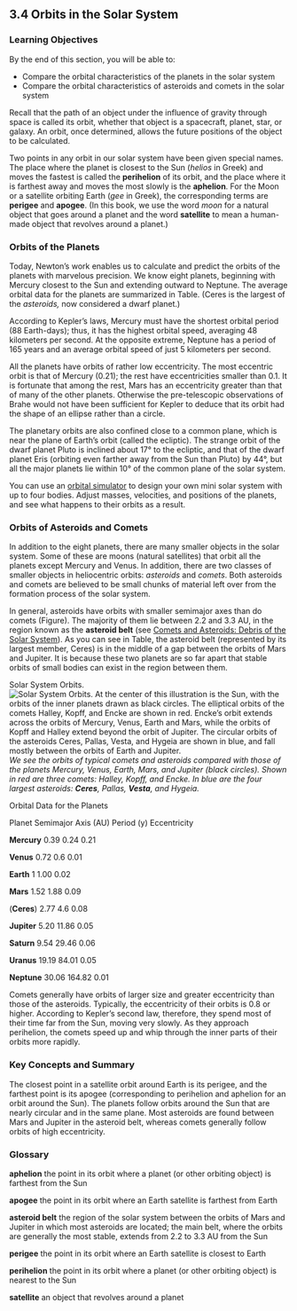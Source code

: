 ##  3.4 Orbits in the Solar System 

### Learning Objectives

By the end of this section, you will be able to:

  - Compare the orbital characteristics of the planets in the solar system
  - Compare the orbital characteristics of asteroids and comets in the solar system

Recall that the path of an object under the influence of gravity through space is called its orbit, whether that object is a spacecraft, planet, star, or galaxy. An orbit, once determined, allows the future positions of the object to be calculated.

Two points in any orbit in our solar system have been given special names. The place where the planet is closest to the Sun (_helios_ in Greek) and moves the fastest is called the **perihelion** of its orbit, and the place where it is farthest away and moves the most slowly is the **aphelion**. For the Moon or a satellite orbiting Earth (_gee_ in Greek), the corresponding terms are **perigee** and **apogee**. (In this book, we use the word _moon_ for a natural object that goes around a planet and the word **satellite** to mean a human-made object that revolves around a planet.)

### Orbits of the Planets

Today, Newton’s work enables us to calculate and predict the orbits of the planets with marvelous precision. We know eight planets, beginning with Mercury closest to the Sun and extending outward to Neptune. The average orbital data for the planets are summarized in Table. (Ceres is the largest of the _asteroids,_ now considered a dwarf planet.)

According to Kepler’s laws, Mercury must have the shortest orbital period (88 Earth-days); thus, it has the highest orbital speed, averaging 48 kilometers per second. At the opposite extreme, Neptune has a period of 165 years and an average orbital speed of just 5 kilometers per second.

All the planets have orbits of rather low eccentricity. The most eccentric orbit is that of Mercury (0.21); the rest have eccentricities smaller than 0.1. It is fortunate that among the rest, Mars has an eccentricity greater than that of many of the other planets. Otherwise the pre-telescopic observations of Brahe would not have been sufficient for Kepler to deduce that its orbit had the shape of an ellipse rather than a circle.

The planetary orbits are also confined close to a common plane, which is near the plane of Earth’s orbit (called the ecliptic). The strange orbit of the dwarf planet Pluto is inclined about 17° to the ecliptic, and that of the dwarf planet Eris (orbiting even farther away from the Sun than Pluto) by 44°, but all the major planets lie within 10° of the common plane of the solar system.

You can use an [orbital simulator][1] to design your own mini solar system with up to four bodies. Adjust masses, velocities, and positions of the planets, and see what happens to their orbits as a result.

### Orbits of Asteroids and Comets

In addition to the eight planets, there are many smaller objects in the solar system. Some of these are moons (natural satellites) that orbit all the planets except Mercury and Venus. In addition, there are two classes of smaller objects in heliocentric orbits: _asteroids_ and _comets_. Both asteroids and comets are believed to be small chunks of material left over from the formation process of the solar system.

In general, asteroids have orbits with smaller semimajor axes than do comets (Figure). The majority of them lie between 2.2 and 3.3 AU, in the region known as the **asteroid belt** (see [Comets and Asteroids: Debris of the Solar System][2]). As you can see in Table, the asteroid belt (represented by its largest member, Ceres) is in the middle of a gap between the orbits of Mars and Jupiter. It is because these two planets are so far apart that stable orbits of small bodies can exist in the region between them.

Solar System Orbits. ![Solar System Orbits. At the center of this illustration is the Sun, with the orbits of the inner planets drawn as black circles. The elliptical orbits of the comets Halley, Kopff, and Encke are shown in red. Encke’s orbit extends across the orbits of Mercury, Venus, Earth and Mars, while the orbits of Kopff and Halley extend beyond the orbit of Jupiter. The circular orbits of the asteroids Ceres, Pallas, Vesta, and Hygeia are shown in blue, and fall mostly between the orbits of Earth and Jupiter.][3] _We see the orbits of typical comets and asteroids compared with those of the planets Mercury, Venus, Earth, Mars, and Jupiter (black circles). Shown in red are three comets: Halley, Kopff, and Encke. In blue are the four largest asteroids: **Ceres**, Pallas, **Vesta**, and Hygeia._

Orbital Data for the Planets

Planet Semimajor Axis (AU) Period (y) Eccentricity

**Mercury**
0.39
0.24
0.21

**Venus**
0.72
0.6
0.01

**Earth**
1
1.00
0.02

**Mars**
1.52
1.88
0.09

(**Ceres**)
2.77
4.6
0.08

**Jupiter**
5.20
11.86
0.05

**Saturn**
9.54
29.46
0.06

**Uranus**
19.19
84.01
0.05

**Neptune**
30.06
164.82
0.01

Comets generally have orbits of larger size and greater eccentricity than those of the asteroids. Typically, the eccentricity of their orbits is 0.8 or higher. According to Kepler’s second law, therefore, they spend most of their time far from the Sun, moving very slowly. As they approach perihelion, the comets speed up and whip through the inner parts of their orbits more rapidly.

### Key Concepts and Summary

The closest point in a satellite orbit around Earth is its perigee, and the farthest point is its apogee (corresponding to perihelion and aphelion for an orbit around the Sun). The planets follow orbits around the Sun that are nearly circular and in the same plane. Most asteroids are found between Mars and Jupiter in the asteroid belt, whereas comets generally follow orbits of high eccentricity.

### Glossary

**aphelion** the point in its orbit where a planet (or other orbiting object) is farthest from the Sun 

**apogee** the point in its orbit where an Earth satellite is farthest from Earth 

**asteroid belt** the region of the solar system between the orbits of Mars and Jupiter in which most asteroids are located; the main belt, where the orbits are generally the most stable, extends from 2.2 to 3.3 AU from the Sun 

**perigee** the point in its orbit where an Earth satellite is closest to Earth 

**perihelion** the point in its orbit where a planet (or other orbiting object) is nearest to the Sun 

**satellite** an object that revolves around a planet 

   [1]: https://openstaxcollege.org/l/30phetorbsim
   [2]: /contents/2e737be8-ea65-48c3-aa0a-9f35b4c6a966@14.4:46f47a00-a325-4985-a7e2-92ac70b2483a@3
   [3]: https://cnx.org/resources/b735e3b52775c4e735bceec6456817b0917fd33b/OSC_Astro_03_04_Solar.jpg

